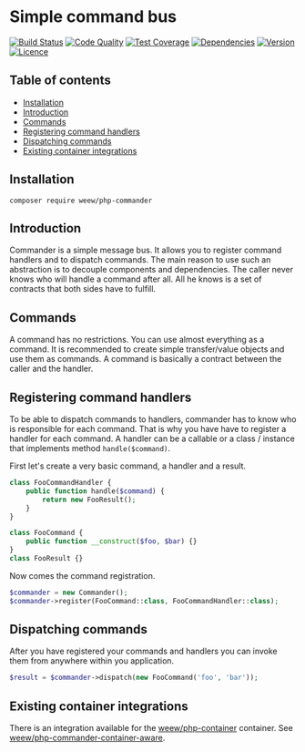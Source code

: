 # Simple command bus

[![Build Status](https://img.shields.io/travis/weew/php-commander.svg)](https://travis-ci.org/weew/php-commander)
[![Code Quality](https://img.shields.io/scrutinizer/g/weew/php-commander.svg)](https://scrutinizer-ci.com/g/weew/php-commander)
[![Test Coverage](https://img.shields.io/coveralls/weew/php-commander.svg)](https://coveralls.io/github/weew/php-commander)
[![Dependencies](https://img.shields.io/versioneye/d/php/weew:php-commander.svg)](https://versioneye.com/php/weew:php-commander)
[![Version](https://img.shields.io/packagist/v/weew/php-commander.svg)](https://packagist.org/packages/weew/php-commander)
[![Licence](https://img.shields.io/packagist/l/weew/php-commander.svg)](https://packagist.org/packages/weew/php-commander)

## Table of contents

- [Installation](#installation)
- [Introduction](#introduction)
- [Commands](#commands)
- [Registering command handlers](#registering-command-handlers)
- [Dispatching commands](#dispatching-commands)
- [Existing container integrations](#existing-container-integrations)

## Installation

`composer require weew/php-commander`

## Introduction

Commander is a simple message bus. It allows you to register command handlers and to dispatch commands. The main reason to use such an abstraction is to decouple components and dependencies. The caller never knows who will handle a command after all. All he knows is a set of contracts that both sides have to fulfill.

## Commands

A command has no restrictions. You can use almost everything as a command. It is recommended to create simple transfer/value objects and use them as commands. A command is basically a contract between the caller and the handler.

## Registering command handlers

To be able to dispatch commands to handlers, commander has to know who is responsible for each command. That is why you have have to register a handler for each command. A handler can be a callable or a class / instance that implements method `handle($command)`.

First let's create a very basic command, a handler and a result.

```php
class FooCommandHandler {
    public function handle($command) {
        return new FooResult();
    }
}

class FooCommand {
    public function __construct($foo, $bar) {}
}
class FooResult {}
```

Now comes the command registration.

```php
$commander = new Commander();
$commander->register(FooCommand::class, FooCommandHandler::class);
```

## Dispatching commands

After you have registered your commands and handlers you can invoke them from anywhere within you application.

```php
$result = $commander->dispatch(new FooCommand('foo', 'bar'));
```

## Existing container integrations

There is an integration available for the [weew/php-container](https://github.com/weew/php-container) container. See [weew/php-commander-container-aware](https://github.com/weew/php-commander-container-aware).
